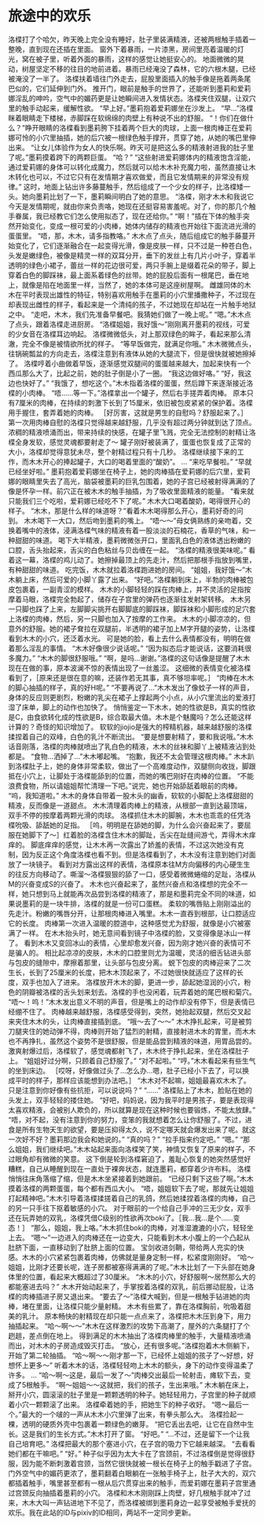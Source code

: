 # 旅途中的欢乐

洛楪打了个哈欠，昨天晚上完全没有睡好，肚子里装满精液，还被两根触手插着一整晚，直到现在还插在里面。
窗外下着暴雨，一片漆黑，房间里亮着温暖的灯光，窝在被子里，听着外面的暴雨，这样的感觉让她挺安心的。
地面微微的晃动，树屋坚定不移的往目的地前进着。暴雨已经淹没了森林，它的六根木腿，已经被淹没了一半了。
洛楪扶着墙往门外走去，屁股里面插入的触手像是拖着两条尾巴似的，它们延伸到门外。
推开门，眼前是触手的世界了，还能听到墨莉和爱莉娜淫乱的呻吟，空气中的媚药更是让她瞬间进入发情状态。洛楪夹住双腿，让双穴里的触手动起来，缓解性欲。
“早上好。”墨莉抱着爱莉娜坐在沙发上。
“早…”洛楪眯着眼睛走下楼梯，赤脚踩在软绵绵的肉壁上有种说不出的舒服。
“！你们在做什么？”睁开眼睛的洛楪看到墨莉胯下挂着两个巨大的肉球，上面一根肉棒正在爱莉娜可怜的小穴里抽插，她的后穴被一根绿色触手撑开，贯穿了她，从她的嘴巴里伸出来。
“让女儿体验作为女人的快乐啊。昨天可是把这么多的精液射进我的肚子里了呢。”墨莉摸着跨下的两颗巨蛋。
“哈？”
“这些射进爱莉娜体内的精液饱含淫能，通过爱莉娜的身体可以转化成魔力，然后就可以给木木补充魔力啦，虽然直接让木木转化也可以，不过它只有在发情期才喜欢做爱，而且它发情期来的非常没有规律。”
这时，地面上钻出许多藤蔓触手，然后组成了一个少女的样子，比洛楪矮一头。她向墨莉比划了一下，墨莉瞬间明白了她的意思。
“洛楪，刚才木木和我说它今天是发情期呢，就由你来负责咯，她现在还挺容易害羞呢。对了，你的那几个触手眷属，我已经教它们怎么使用拟态了，现在还给你。”
“啊！”插在下体的触手突然开始变化，变成一根可爱的小肉棒，她体内储存的精液也开始往下面流进光滑的蛋蛋里。
“唔，那，木木，请多指教咯。”
木木点了点头，随后组成它的触手藤蔓开始变化了，它们逐渐融合在一起变得光滑，像是皮肤一样，只不过是一种苍白色，头发是嫩绿色，被像是精灵一样的双耳分开，垂下的发丝上有几片小叶子，穿着半透明的绿色小裙子，蕾丝一样的花边很可爱，两只手腕上是缀着花朵的带子，脚上穿着白色的脚踩袜，最上面系着绿色的丝带。她的屁股后面有一根尾巴，垂在地上，就像是陷在地面里一样，当然了，她的本体可是这座树屋啊。
雌雄同体的木木在平时表现出雄性的特征，特别喜欢用触手在墨莉的小穴里播撒种子，不过现在却表现出雌性的样子，看起来是一个清纯的孩子，不过她现在却站在一片触手地狱之中。
“走吧，木木，我们先准备早餐吧。我猜她们做了一晚上呢。”
“嗯。”木木点了点头，跟着洛楪走进厨房。
“洛楪姐姐，我好饿～”刚刚离开墨莉的视线，可爱的少女音在洛楪耳边响起。
洛楪微微低头，对上那双绿色的眸子，看起来那么清澈，完全不像是被情欲所扰的样子。
“等早饭做完，就满足你哦。”
木木微微点头，往锅碗瓢盆的方向走去，洛楪注意到有液体从她的大腿流下，但是很快就被她擦掉了。
洛楪哼着小曲做着早饭，逐渐感觉双腿间的蛋蛋越来越大，加起来快有一个西瓜那么大了，比起之前，她的肚子倒是小了一圈。
“我这边做好咯。”
“好，我这边也快好了。”
“我饿了，想吃这个。”木木指着洛楪的蛋蛋，然后蹲下来逐渐接近洛楪的小肉棒。
“唔……等一下。”洛楪拿出一个罐子，然后右手搓弄着肉棒。
原本只有7厘米的肉棒，在持续的刺激下长到了15厘米，依旧被包皮紧紧的保护着。洛楪用手握住，套弄着她的肉棒。
［好厉害，这就是男生的自慰吗？舒服起来了。］
第一次用肉棒自慰的洛楪只觉得越来越舒服，几乎没有超过两分钟就到达了顶点。
浓稠的精液喷涌而出，带来持续的快感，在罐子里飞溅，完全无法控制的射精让洛楪全身发软，感觉灵魂都要射走了～
罐子刚好被装满了，蛋蛋也恢复成了正常的大小，洛楪却觉得意犹未尽，整个射精过程只有十几秒。
洛楪继续接下来的工作，而木木开心的捧起罐子，大口的喝着里面的“酸奶”。
…
“来吃早餐啦。”
“早就已经坐好啦。”
墨莉抱着爱莉娜坐在椅子上，她的肉棒插在爱莉娜的后穴里，爱莉娜的眼睛里失去了高光，脑袋被墨莉的巨乳包围着，她的子宫已经被射得满满的了像是怀孕一样。前穴正在被木木的触手抽插，为了吸收里面精液的能量。
“看来就只能我们三个吃啦，爱莉娜已经吃不下了呢。”
木木大口喝着酸奶，喝得很开心的样子。
“木木，那是什么样的味道呀？”看着木木喝得那么开心，墨莉好奇的问到。
木木喝下一大口，然后吻到墨莉的嘴上。
“唔～～”母女俩熟练的亲吻着，交换着嘴中的液体，浸满洛楪气味的精液有着一股淡淡的石楠花，香草的气味，和一种甜甜的味道。
喝下大半精液，墨莉微微张开口，里面乳白色的液体透出粉嫩的口腔，舌头抬起来，舌尖的白色粘丝与贝齿缠在一起。
“洛楪的精液很美味呢。”
看着这一幕，洛楪的鸡儿动了。她擦掉最顶上的先走汁，然后把那根手指放到嘴里，有种甜甜的味道。
吃完饭，木木就拉着洛楪跑进她的房间。
“姐姐，我好饿～”木木躺上床，然后可爱的小脚丫露了出来。
“好吧。”洛楪躺到床上，半勃的肉棒被包皮包裹着，一副青涩的模样。
木木的小脚轻轻的踩在肉棒上，并不灵活的足指按摩着马眼，洛楪完全勃起了，储存在子宫里的弹药也逐渐往发射架转移。
木木另一只脚也踩了上来，左脚脚尖挑开右脚脚底的脚踩袜，脚踩袜和小脚形成的足穴套上洛楪的肉棒，然后，另一只脚也加入了按摩的工作来。
木木的小脚凉凉的，但意外的舒服。她的裙子耷拉在双腿前，半透明的裙子加上M字开腿的姿势，让洛楪看到木木的小穴，还泛着水光。
可是她的脸，看上去什么表情都没有，明明在做着那么淫乱的事情。
“木木好像很少说话呢。”
“因为拟态后才能说话，这要消耗很多魔力。”
“木木的脚很舒服哦。”
“啊，是吗…谢谢。”洛楪的这句话像是提醒了木木现在在做的事，原本波澜不惊的表情出现了一丝羞涩。
这细微的表情变化被洛楪看到了，［原来还是很在意的嘛，还装作若无其事，真不够坦率呢。］
“肉棒在木木的脚心抽插的样子，真的好H呢。”
“不要再说了…”木木发出了像蚊子一样的声音，身体的反应则更剧烈，粉嫩的乳尖在裙子上撑起两个小点，从小穴里流出的爱液打湿了床单，脚上的动作也加快了。
悄悄鉴定一下木木，她的性欲是B，真实的性欲是C，由食欲转化成的性欲是B，综合取最大值。木木是个魅魔吗？怎么还能这样计算的？奇怪的知识增加了。
软软的jiojio是强大的榨精机器，越来越舒服的洛楪揉捏着自己的双峰，白色的乳汁不断流出。
“要是想要射精了，要和我说哦。”木木话音刚落，洛楪的肉棒就喷出了乳白色的精液，木木的丝袜和脚丫上被精液沾到处都是。
“食物…洒掉了…”木木嘟起嘴。
“抱歉，我还不太会管理这根肉棒。”
木木趴到洛楪肚子上，她的身体非常柔软，做出了一个高难度动作，双腿侧向收拢，脚跟抵在小穴上，让脚处于洛楪能舔到的位置，而她的嘴巴刚好在肉棒的位置。
“不能浪费食物，所以请姐姐帮忙清理一下吧。”说完，她也开始舔舐着眼前的肉棒。
“呜，我知道啦。”
木木的身体自带着一股木头的幽香，软软的小脚配上洛楪甜甜的精液，反而像是一道甜点。
木木清理着肉棒上的精液，从根部一直到达最顶端，双手不停的按摩着两颗光滑的肉球。
洛楪抓住木木的脚腕，木木也乖乖的任凭洛楪吮吸、舔舐她的足指。
［呜，明明是在舔她的脚，为什么会兴奋起来了，要屈服在她脚下了～］红着脸的洛楪含住木木的脚趾，舌尖在趾缝间游弋，弄得木木痒痒的。
脚底痒痒的感觉，让木木再一次露出了娇羞的表情，不过这次她没有克制，因为反正这个角度洛楪也看不到。但是洛楪看到了，木木没有注意到她们对面放了一块镜子。
看到对方露出这样的表情，洛楪原本往M方向偏移的内心硬生生的往反方向移动了。嘶溜～洛楪狠狠的舔了一口，感受着微微蜷缩的足趾，洛楪从M的兴奋变成S的兴奋了。
木木也兴奋起来了，虽然兴奋点和洛楪想的完全不一样，她只想到马上就能再次品尝到洛楪的精液了，那是和墨莉完全不同的味道，如果说墨莉的是一块牛排，洛楪的就是一份可口蛋糕。
柔软的嘴唇贴上刚刚溢出的先走汁。粉嫩的嘴唇分开，让那根肉棒进入嘴里。木木一直吞到根部，让口腔适应它的长度。
肉棒第一次进入温暖的腔道中，这种感觉尤为舒服，就像是小穴被塞满了一样。
在木木抬头时，她无意间看到镜子中洛楪的脸，又变得像是冰山一样了。
看到木木又变回冰山的表情，心里却愈发兴奋，因为刚才她兴奋的表情可不是骗人的。
相比起凉凉的皮肤，木木的口腔里则尤为温暖，灵活的细舌钻进头部与包皮的缝隙中，摩擦着那里，让头部与包皮分离。
蜕下包皮的肉棒迎来了二次生长，长到了25厘米的长度，把木木顶起来了，不过她很快就适应了这样的长度，双手也加入了进来。
洛楪放开木木的脚，更进一步，舔起她湿润的小穴，粉色的阴瓣被洛楪的舌头划来划去。洛楪的手也没闲着，玩弄着她的尾巴根和菊穴。
“唔～！呜！”木木发出意义不明的声音，但是嘴上的动作却没有停下，但是表情已经绷不住了。
肉棒越来越舒服，洛楪感受得到，突然，她抬起双腿，然后交叉起来夹住木木的头，让肉棒直接插到底。
“哦～去了～～”
木木挣扎起来，可是被剪刀腿夹住的她动弹不得，肉棒则开始了猛烈的射精，直接射进木木的胃里，而木木也不再挣扎，虽然这个姿势不是很舒服，但是能品尝到精液的味道，用胃品尝的。
激爽射爆过后，洛楪软了，感觉魂都射飞了，木木终于挣扎起来，坐在洛楪肚子上。
“姐姐好过分啊，只顾着自己舒服了。”
“对不起啦。”
“哼。”木木看起来有些生气的坐到床边。
［哎呀，好像做过头了…怎么办…嗯，肚子已经小下去了，可以换成平时的样子，那样应该能想到办法吧。］
“木木对不起嘛，姐姐最喜欢木木了。只是注意到你好像有些抗拒，可以说说吗？”
“……”
洛楪贴上了木木，脸贴在她的头发上，双手轻轻的搂住她。
“好吧，妈妈说，因为我平时是男孩子，要是表现得太喜欢精液，会被别人欺负的，所以就算是现在这种时候也要锻炼，不能太放肆。”
“唔，对不起，没有注意到你的努力，变笨的我就想着怎么让你舒服了。不过，进食是所有生物天生的欲望，要是压抑得太久，说不定哪天就会爆发出来了呢。就这一次好不好？墨莉那边我会和她说的。”
“真的吗？”
“拉手指来约定吧。”
“嗯。”
“那么姐姐，我们继续吧。”木木站起来面向洛楪笑了笑，神情又恢复了原来的样子，不过眼角却有微微的笑意。
这下倒是轮到洛楪窘迫了，羞耻心恢复的她突然感觉好糟糕，自己从睡醒到现在一直处于裸奔状态，就连墨莉，都穿着少许布料。
洛楪悄悄往床角落缩了缩，但是木木坐紧接着到她跟前。
“已经只剩下这些了啊。”木木摸着洛楪的两颗蛋蛋，每个都有西瓜大小。
“唔，姐姐软下去了呢，那就先让姐姐打起精神吧。”木木引导着洛楪揉搓着自己的乳鸽，然后她揉捏着洛楪的肉棒，自己的另一只手往下抠着敏感的小穴。
对于眼前的一个给自己手冲的三无少女，双手还在玩弄她的双乳，洛楪凭借C级别的性欲再次boki了。［我…我…是个……变态！］
“那么，姐姐，我上咯。”木木抓住boki的肉棒，对准湿漉漉的小穴，轻轻坐上去。
“嗯～”一边进入的肉棒还在一边变大，只能看到木木小腹上的一个凸起从肚脐下面，一直移动到了肚脐上面的位置。
宝剑收进剑鞘，带给两人充实的快感。木木的小穴紧紧包裹着肉棒，仿佛就是量身定制一样，松紧度刚刚好。
“哈～姐姐，比刚才还要长呢，连子房都被塞得满满的了呢。”木木比划了一下头部在她身体里的位置，看起来大概超过了30厘米。
“木木的小穴，好舒服啊～居然那么大的都能塞进去吗？”
木木开始动起来了，手掌按着洛楪的双乳，前后挪动屁股，让洛楪的肉棒插进子房又退出来。
“要去了～”洛楪大喊到，但是一根触手钻进她的肉棒，堵在里面，让洛楪只能少量射精。
木木有些累了，靠在洛楪胸前，吮吸着甜美的乳汁。
原本畅快的射精现在却只能一点点来了，洛楪把木木压到身下，用力抽插起来。
“哈～啊～～”木木在这样激烈的攻势下高潮了，屋外的六条腿打了个趔趄，差点倒在地上。
得到满足的木木抽出了洛楪肉棒里的触手，大量精液喷涌而出，对木木的子房造成毁灭打击。
“放心，还有很多呢。”洛楪抱着木木侧躺下，开始了第二轮抽插。
“哈～啊～～刚才那一下，已经怀上姐姐的孩子了～好想，好想怀上更多～”
听着木木的话，洛楪轻轻吻上木木的额头，身下的动作变得温柔了许多。
…
“哈～啊～这是，最后一发了～”肉棒交出最后一轮射击，瘫软下去，变成了5根触手。
“啊～姐姐～～这就把，我们的孩子，生出来哦。”
木木躺在床上，掰开小穴，圆滚滚的肚子里是一颗颗透明的种子。她轻轻用力，子宫里的种子就顺着小穴一颗颗滚了出来。
洛楪牵着她的手，把她生下的种子收好。
“嗯～最后一个。”最大的一个啵的一声从木木小穴里弹了出来，有拳头那么大。
洛楪捡起一棵，透明的硬质外壳中包裹着一颗绿色的嫩芽。
“把它丢出去吧，让它在自然中生长。这是我们的生长方式。”木木打开了窗。
“好吧。”
“…不过，还是留下一个让我自己培育吧。”
洛楪把最大的那个塞进小穴，在子宫的吸力下它越来越深。
“去看看她们都在干嘛吧。”
“好。”
种子似乎因为太大卡在了宫颈前，不过洛楪倒是觉得很舒服，因为能不断刺激着宫颈，当然它很快就被一根长在椅子上的触手戳进了子宫。
门外空气中的媚药更浓了，墨莉翻着白眼躺在一张触手椅子上，肚子大大的，双穴都插着触手，嘴里甚至都有一根从后穴贯穿出来的触手，而爱莉娜在墨莉子宫里通过宫颈反向抽插着墨莉的小穴。
洛楪和木木刚刚踩上肉壁，好几根触手就冲了过来，木木大叫一声钻进地下不见了，而洛楪被绑到墨莉身边一起享受被触手爱抚的欢乐。我在此站的ID与pixiv的ID相同，两站不一定同步更新。


